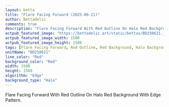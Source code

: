 ```yaml
---
layout: betta
title: "Flare Facing Forward (2025-06-21)"
author: Bettadelic
comments: true
description: "Flare Facing Forward With Red Outline On Halo Red Background With Edge Pattern."
actpub_featured_image: "https://bettadelic.art/static/bettas/BD250621.jpg"
actpub_featured_image_width: 1500
actpub_featured_image_height: 1500
tags: [Flare Facing Forward, Red Outline, Red Background, Halo Background Pattern, Edge Pattern, June 2025]
unitName: "BD250621"
line_color: "Red"
background_color: "Red"
width: 1500
height: 1500
algorithm: "Edge"
background_type: "Halo"
---
```


Flare Facing Forward With Red Outline On Halo Red Background With Edge Pattern.
